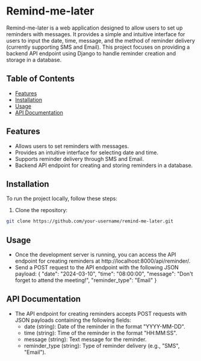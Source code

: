 # Remind-me-later

Remind-me-later is a web application designed to allow users to set up reminders with messages. It provides a simple and intuitive interface for users to input the date, time, message, and the method of reminder delivery (currently supporting SMS and Email). This project focuses on providing a backend API endpoint using Django to handle reminder creation and storage in a database.

## Table of Contents
- [Features](#features)
- [Installation](#installation)
- [Usage](#usage)
- [API Documentation](#api-documentation)

## Features

- Allows users to set reminders with messages.
- Provides an intuitive interface for selecting date and time.
- Supports reminder delivery through SMS and Email.
- Backend API endpoint for creating and storing reminders in a database.

## Installation

To run the project locally, follow these steps:

1. Clone the repository:

```bash
git clone https://github.com/your-username/remind-me-later.git

```
## Usage

- Once the development server is running, you can access the API endpoint for creating reminders at http://localhost:8000/api/reminder/.
- Send a POST request to the API endpoint with the following JSON payload:
  {
    "date": "2024-03-10",
    "time": "08:00:00",
    "message": "Don't forget to attend the meeting!",
    "reminder_type": "Email"
  }

## API Documentation

- The API endpoint for creating reminders accepts POST requests with JSON payloads containing the following fields:
  - date (string): Date of the reminder in the format "YYYY-MM-DD".
  - time (string): Time of the reminder in the format "HH:MM:SS".
  - message (string): Text message for the reminder.
  - reminder_type (string): Type of reminder delivery (e.g., "SMS", "Email").


